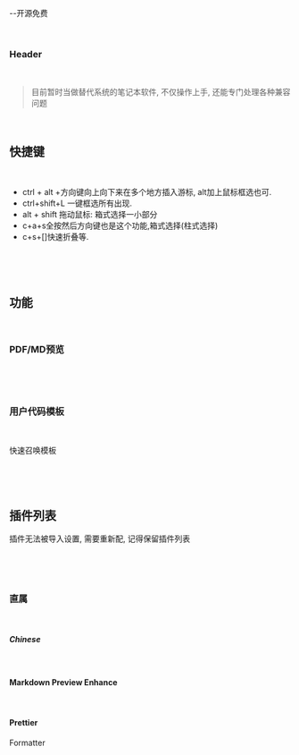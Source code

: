 --开源免费

‍

### Header

‍

> 目前暂时当做替代系统的笔记本软件, 不仅操作上手, 还能专门处理各种兼容问题

‍

## 快捷键

‍

* ctrl + alt +方向键向上向下来在多个地方插入游标, alt加上鼠标框选也可.
* ctrl+shift+L 一键框选所有出现.
* alt + shift 拖动鼠标: 箱式选择一小部分
* c+a+s全按然后方向键也是这个功能,箱式选择(柱式选择)
* c+s+[]快速折叠等.

‍

‍

## 功能

‍

### PDF/MD预览

‍

‍

### 用户代码模板

‍

快速召唤模板

‍

‍

## 插件列表

插件无法被导入设置, 需要重新配, 记得保留插件列表

‍

‍

### 直属

‍

##### Chinese

‍

#### Markdown Preview Enhance

‍

#### Prettier

Formatter
